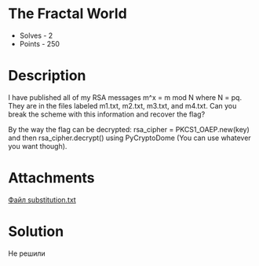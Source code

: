 # The Fractal World
- Solves - 2
- Points - 250
#
# Description
I have published all of my RSA messages m^x = m mod N where N = pq. They are in the files labeled m1.txt, m2.txt, m3.txt, and m4.txt. Can you break the scheme with this information and recover the flag?

By the way the flag can be decrypted: rsa_cipher = PKCS1_OAEP.new(key) and then rsa_cipher.decrypt(<flag>) using PyCryptoDome (You can use whatever you want though).

# Attachments
[Файл substitution.txt](./sources/fractal.zip)
# Solution
Не решили
